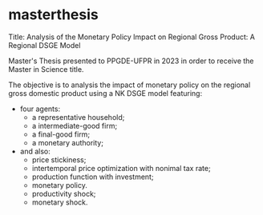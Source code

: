 # masterthesis

Title: Analysis of the Monetary Policy Impact on Regional Gross Product: A Regional DSGE Model

Master's Thesis presented to PPGDE-UFPR in 2023 in order to receive the Master in Science title.

The objective is to analysis the impact of monetary policy on the regional gross domestic product using a NK DSGE model featuring:
- four agents:
  - a representative household;
  - a intermediate-good firm;
  - a final-good firm;
  - a monetary authority;
- and also:
  - price stickiness;
  - intertemporal price optimization with nonimal tax rate;
  - production function with investment;
  - monetary policy.
  - productivity shock;
  - monetary shock.
